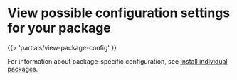 # View possible configuration settings for your package

<!-- The below partial is in the docs-tap/partials directory -->

{{> 'partials/view-package-config' }}

For information about package-specific configuration, see [Install individual packages](install-components-azure.hbs.md).
